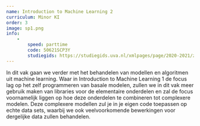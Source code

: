 ```yaml
---
name: Introduction to Machine Learning 2
curriculum: Minor KI
order: 3
image: sp1.png
info:
    -
        speed: parttime
        code: 50621SCP3Y
        studiegids: https://studiegids.uva.nl/xmlpages/page/2020-2021/zoek-vak/vak/82347
---
```


In dit vak gaan we verder met het behandelen van modellen en algoritmen uit machine learning. Waar in Introduction to Machine Learning 1 de focus lag op het zelf programmeren van basale modelen, zullen we in dit vak meer gebruik maken van libraries voor de elementaire onderdelen en zal de focus voornamelijk liggen op hoe deze onderdelen te combineren tot complexere modelen. Deze complexere modellen zul je in je eigen code toepassen op echte data sets, waarbij we ook veelvoorkomende bewerkingen voor dergelijke data zullen behandelen.